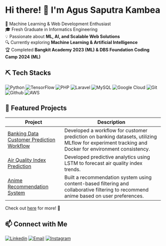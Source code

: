 # Hi there! 👋 I'm Agus Saputra Kambea 

🚀 Machine Learning & Web Development Enthusiast  
🎓 Fresh Graduate in Informatics Engineering  
💡 Passionate about **ML, AI, and Scalable Web Solutions**  
🔍 Currently exploring **Machine Learning & Artificial Intelligence**   
🏆 Completed **Bangkit Academy 2023 (ML) & DBS Foundation Coding Camp 2024 (ML)**  

## ⛏️ Tech Stacks 

![Python](https://img.shields.io/badge/Python-3776AB?style=for-the-badge&logo=python&logoColor=white)
![TensorFlow](https://img.shields.io/badge/TensorFlow-FF6F00?style=for-the-badge&logo=tensorflow&logoColor=w)
![PHP](https://img.shields.io/badge/PHP-777BB4?style=for-the-badge&logo=php&logoColor=white)
![Laravel](https://img.shields.io/badge/Laravel-FF2D20?style=for-the-badge&logo=laravel&logoColor=white)
![MySQL](https://img.shields.io/badge/MySQL-005C84?style=for-the-badge&logo=mysql&logoColor=white)
![Google Cloud](https://img.shields.io/badge/Google_Cloud-4285F4?style=for-the-badge&logo=google-cloud&logoColor=white)
![Git](https://img.shields.io/badge/GIT-E44C30?style=for-the-badge&logo=git&logoColor=white)
![Github](https://img.shields.io/badge/GitHub-100000?style=for-the-badge&logo=github&logoColor=white)
![AWS](https://img.shields.io/badge/Amazon_AWS-232F3E?style=for-the-badge&logo=amazon-aws&logoColor=white)


## 📌 Featured Projects 

| Project | Description |
| ----------- | ----------- |
| [Banking Data Customer Prediction Workflow](https://github.com/agusaputra17/Workflow-CI) | Developed a workflow for customer prediction on banking datasets, utilizing MLflow for experiment tracking and Docker for environment consistency. |
| [Air Quality Index Prediction](https://github.com/agusaputra17/Applied-Machine-Learning-Course/tree/main/Predictive%20Analytics) | Developed predictive analytics using LSTM to forecast air quality index trends. |  
| [Anime Recommendation System](https://github.com/agusaputra17/Applied-Machine-Learning-Course/tree/main/Recomendation%20System) | Built a recommendation system using content-based filtering and collaborative filtering to recommend anime based on user preferences. |   
Check out [here](https://github.com/agusaputra17/My-projects) for more! 📂  


## 📫 Connect with Me 

[![Linkedin](https://img.shields.io/badge/LinkedIn-0077B5?style=for-the-badge&logo=linkedin&logoColor=white)](https://www.linkedin.com/in/agus-saputra-kambea)
[![Email](https://img.shields.io/badge/Gmail-D14836?style=for-the-badge&logo=gmail&logoColor=white)](mailto:agussaputrakambea@gmail.com)
[![Instagram](https://img.shields.io/badge/Instagram-E4405F?style=for-the-badge&logo=instagram&logoColor=white)](https://www.instagram.com/guss_kambea/)
